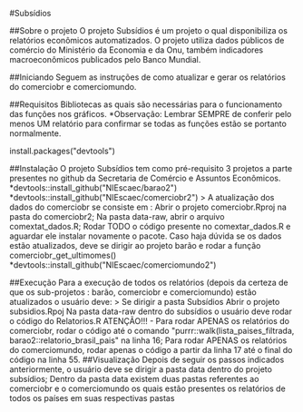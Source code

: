 #Subsídios


<!-- Sobre o projeto -->
##Sobre o projeto 
  O projeto Subsídios é um projeto o qual disponibiliza os relatórios econômicos automatizados. O projeto utiliza dados públicos de comércio do Ministério da Economia e da Onu, também indicadores macroeconômicos publicados pelo Banco Mundial. 
  
##Iniciando 
  Seguem as instruções de como atualizar e gerar os relatórios do comerciobr e comerciomundo. 
  
##Requisitos 
   Bibliotecas as quais são necessárias para o funcionamento das funções nos gráficos.
   *Observação: Lembrar SEMPRE de conferir pelo menos UM relatório para confirmar se todas as funções estão se portanto normalmente.
   
   install.packages("devtools")

##Instalação 
  O projeto Subsídios tem como pré-requisito 3 projetos a parte presentes no github da Secretaria de Comércio e Assuntos Econômicos.
  *devtools::install_github("NIEscaec/barao2")
  *devtools::install_github("NIEscaec/comerciobr2")
    > A atualização dos dados do comerciobr se consiste em :
      Abrir o projeto comerciobr.Rproj na pasta do comerciobr2;
      Na pasta data-raw, abrir o arquivo comextat_dados.R;
      Rodar TODO o código presente no comextar_dados.R e aguardar ele instalar novamente o pacote. 
      Caso haja dúvida se os dados estão atualizados, deve se dirigir ao projeto barão e rodar a função comerciobr_get_ultimomes()
  *devtools::install_github("NIEscaec/comerciomundo2")
  
  
<!-- Execução --!>
##Execução
  Para a execução de todos os relatórios (depois da certeza de que os sub-projetos : barão, comerciobr e comerciomundo) estão atualizados o usuário deve:
    > Se dirigir a pasta Subsídios
      Abrir o projeto subsidios.Rpoj 
      Na pasta data-raw dentro do subsídios o usuário deve rodar o código do Relatorios.R 
      ATENÇÃO!!! - 
      Para rodar APENAS os relatórios do comerciobr, rodar o código até o comando "purrr::walk(lista_paises_filtrada, barao2::relatorio_brasil_pais" na linha 16;
      Para rodar APENAS os relatórios do comerciomundo, rodar apenas o código a partir da linha 17 até o final do código na linha 55.
     
 ##Visualização 
  Depois de seguir os passos indicados anteriormente, o usuário deve se dirigir a pasta data dentro do projeto subsídios;
  Dentro da pasta data existem duas pastas referentes ao comerciobr e o comerciomundo os quais estão presentes os relatórios de todos os países em suas respectivas pastas 
  
  
 
  
